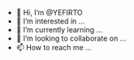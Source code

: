- 👋 Hi, I’m @YEFIRTO
- 👀 I’m interested in ...
- 🌱 I’m currently learning ...
- 💞️ I’m looking to collaborate on ...
- 📫 How to reach me ...

<!---
YEFIRTO/YEFIRTO is a ✨ special ✨ repository because its `README.md` (this file) appears on your GitHub profile.
You can click the Preview link to take a look at your changes.
--->
